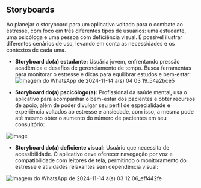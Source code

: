## Storyboards
Ao planejar o storyboard para um aplicativo voltado para o combate ao estresse, com foco em três diferentes tipos de usuários: uma estudante, uma psicóloga e uma pessoa com deficiência visual. É possível ilustrar diferentes cenários de uso, levando em conta as necessidades e os contextos de cada uma.<br/>

- **Storyboard do(a) estudante:** Usuária jovem, enfrentando pressão acadêmica e desafios de gerenciamento de tempo. Busca ferramentas para monitorar o estresse e dicas para equilibrar estudos e bem-estar:<br/>
![Imagem do WhatsApp de 2024-11-14 à(s) 04 03 19_54a2bce5](https://github.com/user-attachments/assets/9cae8b67-1b27-48b8-a990-3c1b7ee55a1a)

  
- **Storyboard do(a) pscicólogo(a):** Profissional da saúde mental, usa o aplicativo para acompanhar o bem-estar dos pacientes e obter recursos de apoio, além de poder divulgar seu perfil de especialidade e experiência voltados ao estresse e ansiedade, com isso, a mesma pode até mesmo obter o aumento do número de pacientes em seu consultório:<br/>
  
![image](https://github.com/user-attachments/assets/714a8e17-b23b-4823-bca3-6ab85b7ab500)


- **Storyboard do(a) deficiente visual:** Usuário que necessita de acessibilidade. O aplicativo deve oferecer navegação por voz e compatibilidade com leitores de tela, permitindo o monitoramento do estresse e atividades relaxantes sem dependência visual:<br/>
  
![Imagem do WhatsApp de 2024-11-14 à(s) 03 12 06_eff442fe](https://github.com/user-attachments/assets/96ff6770-6214-40b6-b855-ae952ac31f97)
